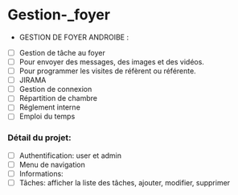 # Gestion-_foyer
- GESTION DE FOYER ANDROIBE :
- [ ] Gestion de tâche au foyer
- [ ] Pour envoyer des messages, des images et des vidéos.
- [ ] Pour programmer les visites de réfèrent ou référente.
- [ ] JIRAMA
- [ ] Gestion de connexion 
- [ ] Répartition de chambre
- [ ] Réglement interne
- [ ] Emploi du temps

### Détail du projet:
- [ ] Authentification: user et admin
- [ ] Menu de navigation
- [ ] Informations: 
- [ ] Tâches: afficher la liste des tâches, ajouter, modifier, supprimer

